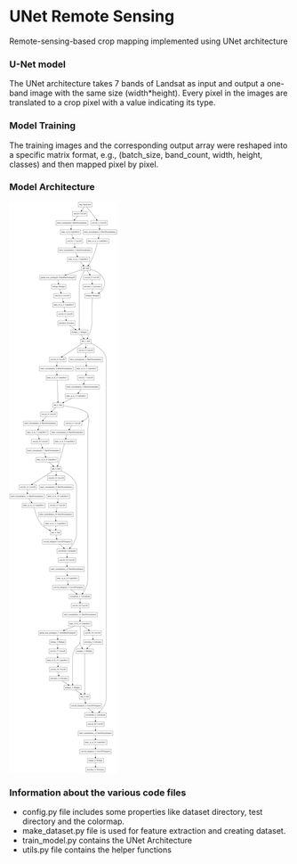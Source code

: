 # UNet Remote Sensing

Remote-sensing-based crop mapping implemented using UNet architecture

### U-Net model

The UNet architecture takes 7 bands of Landsat as input and output a one-band image with the same size (width*height). Every pixel in the images are translated to a crop pixel with a value indicating its type.

### Model Training 

The training images and the corresponding output array were reshaped into a specific matrix format, e.g., (batch_size, band_count, width, height, classes) and then mapped pixel by pixel.

### Model Architecture

![UNet Architecture](model.png)

### Information about the various code files

* config.py file includes some properties like dataset directory, test directory and the colormap.
* make_dataset.py file is used for feature extraction and creating dataset.
* train_model.py contains the UNet Architecture
* utils.py file contains the helper functions
